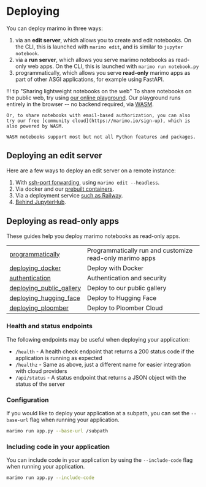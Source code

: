 # Deploying

You can deploy marimo in three ways:

1. via an **edit server**, which allows you to create and edit notebooks. On
   the CLI, this is launched with `marimo edit`, and is similar to `jupyter notebook`.
2. via a **run server**, which allows you serve marimo notebooks as read-only
   web apps. On the CLI, this is launched with `marimo run notebook.py`
3. programmatically, which allows you serve **read-only** marimo apps
   as part of other ASGI applications, for example using FastAPI.

!!! tip "Sharing lightweight notebooks on the web"
    To share notebooks on the public web, try using [our online playground](https://marimo.new). Our playground runs entirely in the browser -- no
    backend required, via [WASM](../../guides/wasm.md).

    Or, to share notebooks with email-based authorization, you can also
    try our free [community cloud](https://marimo.io/sign-up), which is
    also powered by WASM.

    WASM notebooks support most but not all Python features and packages.

## Deploying an edit server

Here are a few ways to deploy an edit server on a remote instance:

1. With [ssh-port forwarding](../../faq.md#faq-remote), using `marimo edit --headless`.
2. Via docker and our [prebuilt containers](prebuilt_containers.md).
3. Via a deployment service [such as Railway](deploying_railway.md).
4. [Behind JupyterHub](../../faq.md#faq-jupyter-hub).

## Deploying as read-only apps

These guides help you deploy marimo notebooks as read-only apps.

|                                 |                                                          |
| :------------------------------ | :------------------------------------------------------- |
| [programmatically](./programmatically.md) | Programmatically run and customize read-only marimo apps |
| [deploying_docker](./deploying_docker.md) | Deploy with Docker                                       |
| [authentication](./authentication.md) | Authentication and security                              |
| [deploying_public_gallery](./deploying_public_gallery.md) | Deploy to our public gallery                             |
| [deploying_hugging_face](./deploying_hugging_face.md) | Deploy to Hugging Face                                   |
| [deploying_ploomber](./deploying_ploomber.md) | Deploy to Ploomber Cloud                                 |

### Health and status endpoints

The following endpoints may be useful when deploying your application:

- `/health` - A health check endpoint that returns a 200 status code if the application is running as expected
- `/healthz` - Same as above, just a different name for easier integration with cloud providers
- `/api/status` - A status endpoint that returns a JSON object with the status of the server

### Configuration

If you would like to deploy your application at a subpath, you can set the `--base-url` flag when running your application.

```bash
marimo run app.py --base-url /subpath
```

### Including code in your application

You can include code in your application by using the `--include-code` flag when running your application.

```bash
marimo run app.py --include-code
```

